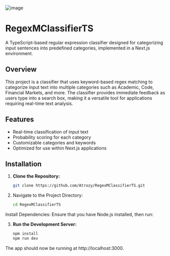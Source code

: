 
![image](https://github.com/user-attachments/assets/9876ae82-ef86-461c-aa42-8e9af63f3c00)
# RegexMClassifierTS

A TypeScript-based regular expression classifier designed for categorizing input sentences into predefined categories, implemented in a Next.js environment.

## Overview

This project is a classifier that uses keyword-based regex matching to categorize input text into multiple categories such as Academic, Code, Financial Markets, and more. The classifier provides immediate feedback as users type into a search box, making it a versatile tool for applications requiring real-time text analysis.

## Features

- Real-time classification of input text
- Probability scoring for each category
- Customizable categories and keywords
- Optimized for use within Next.js applications

## Installation

1. **Clone the Repository:**
   ```bash
   git clone https://github.com/Atrozy/RegexMClassifierTS.git

2. Navigate to the Project Directory:

   ```bash
   cd RegexMClassifierTS

Install Dependencies: Ensure that you have Node.js installed, then run:

3. **Run the Development Server:**
   ```bash
   npm install  
   npm run dev

The app should now be running at http://localhost:3000.
